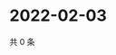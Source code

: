 # 2022-02-03

共 0 条

<!-- BEGIN WEIBO -->
<!-- 最后更新时间 Thu Feb 03 2022 10:23:20 GMT+0800 (China Standard Time) -->

<!-- END WEIBO -->
